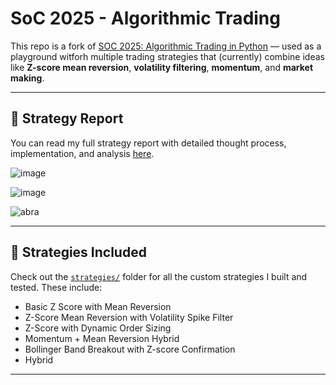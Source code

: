 # SoC 2025 - Algorithmic Trading


This repo is a fork of [SOC 2025: Algorithmic Trading in Python](https://github.com/Dhruv-x7x/AlgoTradingBacktester) — used as a playground witforh multiple trading strategies that (currently) combine ideas like **Z-score mean reversion**, **volatility filtering**, **momentum**, and **market making**.

---
## 📄 Strategy Report

You can read my full strategy report with detailed thought process, implementation, and analysis [here](https://docs.google.com/document/d/1Bie9NN3WVMos6K3Tb12WUAgVfeyeQSj4z2gPOyYuae0/edit?usp=sharing).

![image](https://github.com/user-attachments/assets/ead28d4d-ee82-43b6-bd44-55e3c2e5fee1)

![image](https://github.com/user-attachments/assets/21e79e0c-c385-4e8c-ac4c-390509dbe8dd)

![abra](https://github.com/user-attachments/assets/bdf66a2e-02f7-4e04-acf5-742163f384a3)

---
## 📁 Strategies Included

Check out the [`strategies/`](./strategies) folder for all the custom strategies I built and tested. These include:
- Basic Z Score with Mean Reversion
- Z-Score Mean Reversion with Volatility Spike Filter
- Z-Score with Dynamic Order Sizing
- Momentum + Mean Reversion Hybrid
- Bollinger Band Breakout with Z-score Confirmation
- Hybrid
---




